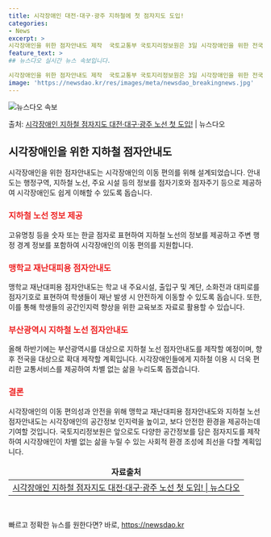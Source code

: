 ```yaml
---
title: 시각장애인 대전·대구·광주 지하철에 첫 점자지도 도입!
categories:
- News
excerpt: >
시각장애인을 위한 점자안내도 제작  국토교통부 국토지리정보원은 3일 시각장애인을 위한 전국 맹학교 재난대피용…
feature_text: >
## 뉴스다오 실시간 뉴스 속보입니다.

시각장애인을 위한 점자안내도 제작  국토교통부 국토지리정보원은 3일 시각장애인을 위한 전국 맹학교 재난대피용…
image: 'https://newsdao.kr/res/images/meta/newsdao_breakingnews.jpg'
---
```


![뉴스다오 속보](https://newsdao.kr/res/images/meta/newsdao_breakingnews.jpg)

<p>출처: <a href="https://newsdao.kr/4570" rel="dofollow">시각장애인 지하철 점자지도 대전·대구·광주 노선 첫 도입!</a> | 뉴스다오</p>

<h2 data-ke-size="size26">시각장애인을 위한 지하철 점자안내도</h2>
<p data-ke-size="size16">시각장애인을 위한 점자안내도는 시각장애인의 이동 편의를 위해 설계되었습니다. 안내도는 행정구역, 지하철 노선, 주요 시설 등의 정보를 점자기호와 점자주기 등으로 제공하여 시각장애인도 쉽게 이해할 수 있도록 돕습니다.</p>

<h3><b><span style="color: #ee2323;">지하철 노선 정보 제공</span></b></h3>
<p data-ke-size="size16">고유명칭 등을 숫자 또는 한글 점자로 표현하여 지하철 노선의 정보를 제공하고 주변 행정 경계 정보를 포함하여 시각장애인의 이동 편의를 지원합니다.</p>

<h3><b><span style="color: #ee2323;">맹학교 재난대피용 점자안내도</span></b></h3>
<p data-ke-size="size16">맹학교 재난대피용 점자안내도는 학교 내 주요시설, 출입구 및 계단, 소화전과 대피로를 점자기호로 표현하여 학생들이 재난 발생 시 안전하게 이동할 수 있도록 돕습니다. 또한, 이를 통해 학생들의 공간인지력 향상을 위한 교육보조 자료로 활용할 수 있습니다.</p>

<h3><b><span style="color: #ee2323;">부산광역시 지하철 노선 점자안내도</span></b></h3>
<p data-ke-size="size16">올해 하반기에는 부산광역시를 대상으로 지하철 노선 점자안내도를 제작할 예정이며, 향후 전국을 대상으로 확대 제작할 계획입니다. 시각장애인들에게 지하철 이용 시 더욱 편리한 교통서비스를 제공하여 차별 없는 삶을 누리도록 돕겠습니다.</p>

<h3><b><span style="color: #ee2323;">결론</span></b></h3>
<p data-ke-size="size16">시각장애인의 이동 편의성과 안전을 위해 맹학교 재난대피용 점자안내도와 지하철 노선 점자안내도는 시각장애인의 공간정보 인지력을 높이고, 보다 안전한 환경을 제공하는데 기여할 것입니다. 국토지리정보원은 앞으로도 다양한 공간정보를 담은 점자지도를 제작하여 시각장애인이 차별 없는 삶을 누릴 수 있는 사회적 환경 조성에 최선을 다할 계획입니다.</p>

<table>
<thead>
<tr>
<td style="text-align: center; height: 17px;"><b>자료출처</b></td>
</tr>
</thead>
<tbody>
<tr>
<td style="text-align: center; height: 17px;"><a href="https://newsdao.kr/4570">시각장애인 지하철 점자지도 대전·대구·광주 노선 첫 도입! | 뉴스다오</a></td>
</tr>
</tbody>
</table>
<p data-ke-size="size16">&nbsp;</p> 

빠르고 정확한 뉴스를 원한다면? 바로, <a href="https://newsdao.kr" rel="dofollow">https://newsdao.kr</a>


    
